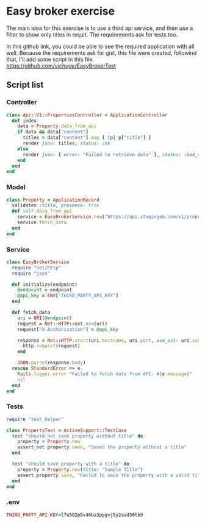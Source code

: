 # Easy broker exercise

The main idea for this exercise is to use a third api service, and then use a filter to show only titles in result. The requirements ask for tests too.

In this github link, you could be able to see the required application with all well. Because the requirements ask for gist, this file were created, followind that, I'll add some script in this file.
https://github.com/vichuge/EasyBrokerTest

## Script list

### Controller

```ruby
class Api::V1::PropertiesController < ApplicationController
  def index
    data = Property.data_from_api
    if data && data["content"]
      titles = data["content"].map { |p| p["title"] }
      render json: titles, status: :ok
    else
      render json: { error: "Failed to retrieve data" }, status: :bad_request
    end
  end
end
```

### Model

```ruby
class Property < ApplicationRecord
  validates :title, presence: true
  def self.data_from_api
    service = EasyBrokerService.new("https://api.stagingeb.com/v1/properties")
    service.fetch_data
  end
end
```

### Service

```ruby
class EasyBrokerService
  require "net/http"
  require "json"

  def initialize(endpoint)
    @endpoint = endpoint
    @api_key = ENV["THIRD_PARTY_API_KEY"]
  end

  def fetch_data
    uri = URI(@endpoint)
    request = Net::HTTP::Get.new(uri)
    request["X-Authorization"] = @api_key

    response = Net::HTTP.start(uri.hostname, uri.port, use_ssl: uri.scheme == "https") do |http|
      http.request(request)
    end

    JSON.parse(response.body)
  rescue StandardError => e
    Rails.logger.error "Failed to fetch data from API: #{e.message}"
    nil
  end
end
```

### Tests

```ruby
require "test_helper"

class PropertyTest < ActiveSupport::TestCase
  test "should not save property without title" do
    property = Property.new
    assert_not property.save, "Saved the property without a title"
  end

  test "should save property with a title" do
    property = Property.new(title: "Sample Title")
    assert property.save, "Failed to save the property with a valid title"
  end
end
```

### .env

```ruby
THIRD_PARTY_API_KEY=l7u502p8v46ba3ppgvj5y2aad50lb9
```